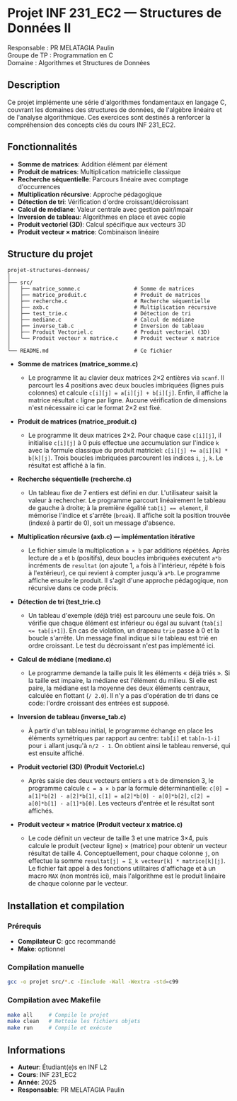 # Projet INF 231_EC2 — Structures de Données II

Responsable : PR MELATAGIA Paulin  
Groupe de TP : Programmation en C  
Domaine : Algorithmes et Structures de Données

## Description
Ce projet implémente une série d'algorithmes fondamentaux en langage C, couvrant les domaines des structures de données, de l'algèbre linéaire et de l'analyse algorithmique. Ces exercices sont destinés à renforcer la compréhension des concepts clés du cours INF 231_EC2.

## Fonctionnalités

- **Somme de matrices**: Addition élément par élément
- **Produit de matrices**: Multiplication matricielle classique
- **Recherche séquentielle**: Parcours linéaire avec comptage d'occurrences
- **Multiplication récursive**: Approche pédagogique
- **Détection de tri**: Vérification d'ordre croissant/décroissant
- **Calcul de médiane**: Valeur centrale avec gestion pair/impair
- **Inversion de tableau**: Algorithmes en place et avec copie
- **Produit vectoriel (3D)**: Calcul spécifique aux vecteurs 3D
- **Produit vecteur × matrice**: Combinaison linéaire

## Structure du projet
```
projet-structures-donnees/
│
├── src/
│   ├── matrice_somme.c                 # Somme de matrices
│   ├── matrice_produit.c               # Produit de matrices
│   ├── recherche.c                     # Recherche séquentielle
│   ├── axb.c                           # Multiplication récursive
│   ├── test_trie.c                     # Détection de tri
│   ├── mediane.c                       # Calcul de médiane
│   ├── inverse_tab.c                   # Inversion de tableau
│   ├── Produit Vectoriel.c             # Produit vectoriel (3D)
│   └── Produit vecteur x matrice.c     # Produit vecteur x matrice
│
└── README.md                           # Ce fichier

```
- **Somme de matrices (matrice_somme.c)**
  - Le programme lit au clavier deux matrices 2×2 entières via `scanf`. Il parcourt les 4 positions avec deux boucles imbriquées (lignes puis colonnes) et calcule `c[i][j] = a[i][j] + b[i][j]`. Enfin, il affiche la matrice résultat `c` ligne par ligne. Aucune vérification de dimensions n'est nécessaire ici car le format 2×2 est fixé.

- **Produit de matrices (matrice_produit.c)**
  - Le programme lit deux matrices 2×2. Pour chaque case `c[i][j]`, il initialise `c[i][j]` à 0 puis effectue une accumulation sur l'indice `k` avec la formule classique du produit matriciel: `c[i][j] += a[i][k] * b[k][j]`. Trois boucles imbriquées parcourent les indices `i`, `j`, `k`. Le résultat est affiché à la fin.

- **Recherche séquentielle (recherche.c)**
  - Un tableau fixe de 7 entiers est défini en dur. L'utilisateur saisit la valeur à rechercher. Le programme parcourt linéairement le tableau de gauche à droite; à la première égalité `tab[i] == element`, il mémorise l'indice et s'arrête (`break`). Il affiche soit la position trouvée (indexé à partir de 0), soit un message d'absence.

- **Multiplication récursive (axb.c) — implémentation itérative**
  - Le fichier simule la multiplication `a × b` par additions répétées. Après lecture de `a` et `b` (positifs), deux boucles imbriquées exécutent `a*b` incréments de `resultat` (on ajoute 1, `a` fois à l'intérieur, répété `b` fois à l'extérieur), ce qui revient à compter jusqu'à `a*b`. Le programme affiche ensuite le produit. Il s'agit d'une approche pédagogique, non récursive dans ce code précis.

- **Détection de tri (test_trie.c)**
  - Un tableau d'exemple (déjà trié) est parcouru une seule fois. On vérifie que chaque élément est inférieur ou égal au suivant (`tab[i] <= tab[i+1]`). En cas de violation, un drapeau `trie` passe à 0 et la boucle s'arrête. Un message final indique si le tableau est trié en ordre croissant. Le test du décroissant n'est pas implémenté ici.

- **Calcul de médiane (mediane.c)**
  - Le programme demande la taille puis lit les éléments « déjà triés ». Si la taille est impaire, la médiane est l'élément du milieu. Si elle est paire, la médiane est la moyenne des deux éléments centraux, calculée en flottant (`/ 2.0`). Il n'y a pas d'opération de tri dans ce code: l'ordre croissant des entrées est supposé.

- **Inversion de tableau (inverse_tab.c)**
  - À partir d'un tableau initial, le programme échange en place les éléments symétriques par rapport au centre: `tab[i]` et `tab[n-1-i]` pour `i` allant jusqu'à `n/2 - 1`. On obtient ainsi le tableau renversé, qui est ensuite affiché.

- **Produit vectoriel (3D) (Produit Vectoriel.c)**
  - Après saisie des deux vecteurs entiers `a` et `b` de dimension 3, le programme calcule `c = a × b` par la formule déterminantielle: `c[0] = a[1]*b[2] - a[2]*b[1]`, `c[1] = a[2]*b[0] - a[0]*b[2]`, `c[2] = a[0]*b[1] - a[1]*b[0]`. Les vecteurs d'entrée et le résultat sont affichés.

- **Produit vecteur × matrice (Produit vecteur x matrice.c)**
  - Le code définit un vecteur de taille 3 et une matrice 3×4, puis calcule le produit (vecteur ligne) × (matrice) pour obtenir un vecteur résultat de taille 4. Conceptuellement, pour chaque colonne `j`, on effectue la somme `resultat[j] = Σ_k vecteur[k] * matrice[k][j]`. Le fichier fait appel à des fonctions utilitaires d'affichage et à un macro `MAX` (non montrés ici), mais l'algorithme est le produit linéaire de chaque colonne par le vecteur.

## Installation et compilation

### Prérequis
- **Compilateur C**: gcc recommandé
- **Make**: optionnel

### Compilation manuelle
```sh
gcc -o projet src/*.c -Iinclude -Wall -Wextra -std=c99
```

### Compilation avec Makefile
```sh
make all     # Compile le projet
make clean   # Nettoie les fichiers objets
make run     # Compile et exécute
```

## Informations
- **Auteur**: Étudiant(e)s en INF L2
- **Cours**: INF 231_EC2
- **Année**: 2025
- **Responsable**: PR MELATAGIA Paulin